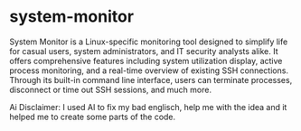 # system-monitor

System Monitor is a Linux-specific monitoring tool designed to simplify life for casual users, system administrators, and IT security analysts alike. It offers comprehensive features including system utilization display, active process monitoring, and a real-time overview of existing SSH connections. Through its built-in command line interface, users can terminate processes, disconnect or time out SSH sessions, and much more.

Ai Disclaimer:
I used AI to fix my bad englisch, help me with the idea and it helped me to create some parts of the code.